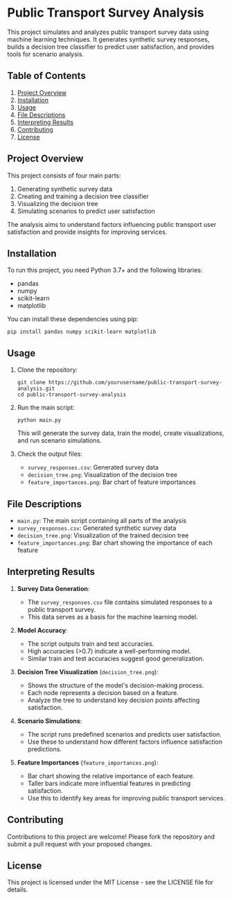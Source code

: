 # Public Transport Survey Analysis

This project simulates and analyzes public transport survey data using machine learning techniques. It generates synthetic survey responses, builds a decision tree classifier to predict user satisfaction, and provides tools for scenario analysis.

## Table of Contents
1. [Project Overview](#project-overview)
2. [Installation](#installation)
3. [Usage](#usage)
4. [File Descriptions](#file-descriptions)
5. [Interpreting Results](#interpreting-results)
6. [Contributing](#contributing)
7. [License](#license)

## Project Overview

This project consists of four main parts:
1. Generating synthetic survey data
2. Creating and training a decision tree classifier
3. Visualizing the decision tree
4. Simulating scenarios to predict user satisfaction

The analysis aims to understand factors influencing public transport user satisfaction and provide insights for improving services.

## Installation

To run this project, you need Python 3.7+ and the following libraries:
- pandas
- numpy
- scikit-learn
- matplotlib

You can install these dependencies using pip:

```
pip install pandas numpy scikit-learn matplotlib
```

## Usage

1. Clone the repository:
   ```
   git clone https://github.com/yourusername/public-transport-survey-analysis.git
   cd public-transport-survey-analysis
   ```

2. Run the main script:
   ```
   python main.py
   ```

   This will generate the survey data, train the model, create visualizations, and run scenario simulations.

3. Check the output files:
   - `survey_responses.csv`: Generated survey data
   - `decision_tree.png`: Visualization of the decision tree
   - `feature_importances.png`: Bar chart of feature importances

## File Descriptions

- `main.py`: The main script containing all parts of the analysis
- `survey_responses.csv`: Generated synthetic survey data
- `decision_tree.png`: Visualization of the trained decision tree
- `feature_importances.png`: Bar chart showing the importance of each feature

## Interpreting Results

1. **Survey Data Generation**:
   - The `survey_responses.csv` file contains simulated responses to a public transport survey.
   - This data serves as a basis for the machine learning model.

2. **Model Accuracy**:
   - The script outputs train and test accuracies.
   - High accuracies (>0.7) indicate a well-performing model.
   - Similar train and test accuracies suggest good generalization.

3. **Decision Tree Visualization** (`decision_tree.png`):
   - Shows the structure of the model's decision-making process.
   - Each node represents a decision based on a feature.
   - Analyze the tree to understand key decision points affecting satisfaction.

4. **Scenario Simulations**:
   - The script runs predefined scenarios and predicts user satisfaction.
   - Use these to understand how different factors influence satisfaction predictions.

5. **Feature Importances** (`feature_importances.png`):
   - Bar chart showing the relative importance of each feature.
   - Taller bars indicate more influential features in predicting satisfaction.
   - Use this to identify key areas for improving public transport services.

## Contributing

Contributions to this project are welcome! Please fork the repository and submit a pull request with your proposed changes.

## License

This project is licensed under the MIT License - see the LICENSE file for details.
